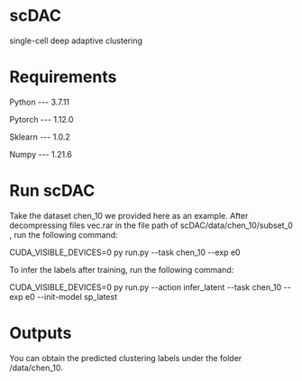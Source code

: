 # scDAC
 single-cell deep adaptive clustering
 
# Requirements
Python --- 3.7.11

Pytorch --- 1.12.0

Sklearn --- 1.0.2

Numpy --- 1.21.6


# Run scDAC
Take the dataset chen_10 we provided here as an example.
After decompressing files vec.rar in the file path of scDAC/data/chen_10/subset_0 , run the following command:

CUDA_VISIBLE_DEVICES=0 py run.py --task chen_10 --exp e0

To infer the labels after training, run the following command:

CUDA_VISIBLE_DEVICES=0 py run.py --action infer_latent --task chen_10 --exp e0 --init-model sp_latest

# Outputs
You can obtain the predicted clustering labels under the folder /data/chen_10.
